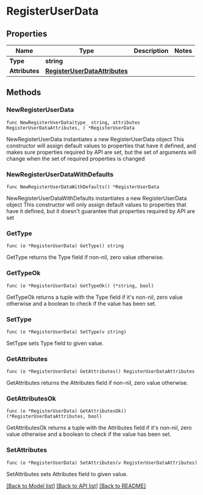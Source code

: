 # RegisterUserData

## Properties

Name | Type | Description | Notes
------------ | ------------- | ------------- | -------------
**Type** | **string** |  | 
**Attributes** | [**RegisterUserDataAttributes**](RegisterUserDataAttributes.md) |  | 

## Methods

### NewRegisterUserData

`func NewRegisterUserData(type_ string, attributes RegisterUserDataAttributes, ) *RegisterUserData`

NewRegisterUserData instantiates a new RegisterUserData object
This constructor will assign default values to properties that have it defined,
and makes sure properties required by API are set, but the set of arguments
will change when the set of required properties is changed

### NewRegisterUserDataWithDefaults

`func NewRegisterUserDataWithDefaults() *RegisterUserData`

NewRegisterUserDataWithDefaults instantiates a new RegisterUserData object
This constructor will only assign default values to properties that have it defined,
but it doesn't guarantee that properties required by API are set

### GetType

`func (o *RegisterUserData) GetType() string`

GetType returns the Type field if non-nil, zero value otherwise.

### GetTypeOk

`func (o *RegisterUserData) GetTypeOk() (*string, bool)`

GetTypeOk returns a tuple with the Type field if it's non-nil, zero value otherwise
and a boolean to check if the value has been set.

### SetType

`func (o *RegisterUserData) SetType(v string)`

SetType sets Type field to given value.


### GetAttributes

`func (o *RegisterUserData) GetAttributes() RegisterUserDataAttributes`

GetAttributes returns the Attributes field if non-nil, zero value otherwise.

### GetAttributesOk

`func (o *RegisterUserData) GetAttributesOk() (*RegisterUserDataAttributes, bool)`

GetAttributesOk returns a tuple with the Attributes field if it's non-nil, zero value otherwise
and a boolean to check if the value has been set.

### SetAttributes

`func (o *RegisterUserData) SetAttributes(v RegisterUserDataAttributes)`

SetAttributes sets Attributes field to given value.



[[Back to Model list]](../README.md#documentation-for-models) [[Back to API list]](../README.md#documentation-for-api-endpoints) [[Back to README]](../README.md)


